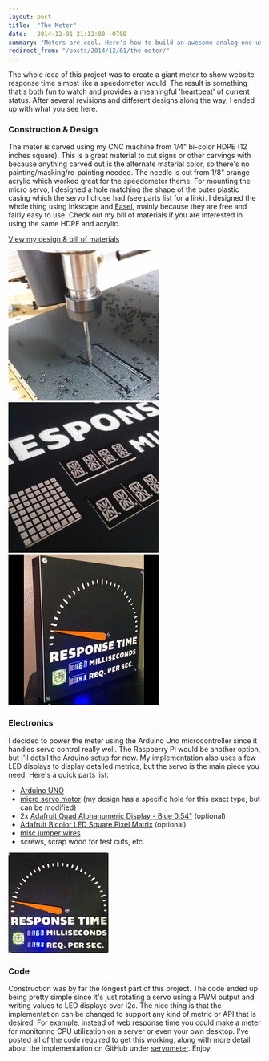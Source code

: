 ```yaml
---
layout: post
title:  "The Meter"
date:   2014-12-01 21:12:00 -0700
summary: "Meters are cool. Here's how to build an awesome analog one using the Arduino and a servo..."
redirect_from: "/posts/2014/12/01/the-meter/"
---
```

The whole idea of this project was to create a giant meter to show website response time almost like a speedometer would. The result is something that's both fun to watch and provides a meaningful 'heartbeat' of current status. After several revisions and different designs along the way, I ended up with what you see here.

### Construction & Design

The meter is carved using my CNC machine from 1/4" bi-color HDPE (12 inches square). This is a great material to cut signs or other carvings with because anything carved out is the alternate material color, so there's no painting/masking/re-painting needed. The needle is cut from 1/8" orange acrylic which worked great for the speedometer theme. For mounting the micro servo, I designed a hole matching the shape of the outer plastic casing which the servo I chose had (see parts list for a link). I designed the whole thing using Inkscape and [Easel](http://www.easel.com/), mainly because they are free and fairly easy to use. Check out my bill of materials if you are interested in using the same HDPE and acrylic.

[View my design & bill of materials](https://www.inventables.com/projects/website-response-time-meter)

<img class="center" alt="The Meter Milling" src="/content/images/meter2.jpg">
<img class="center" alt="The Meter Close-up" src="/content/images/meter3.jpg">
<img class="center" alt="The Meter" src="/content/images/meter.jpg">

### Electronics

I decided to power the meter using the Arduino Uno microcontroller since it handles servo control really well. The Raspberry Pi would be another option, but I'll detail the Arduino setup for now. My implementation also uses a few LED displays to display detailed metrics, but the servo is the main piece you need.
Here's a quick parts list:

* [Arduino UNO](http://www.amazon.com/gp/product/B006H06TVG/ref=as_li_tl?ie=UTF8&camp=1789&creative=9325&creativeASIN=B006H06TVG&linkCode=as2&tag=jacoquat0b-20&linkId=FNYR2MZU36MZXV44)<img src="http://ir-na.amazon-adsystem.com/e/ir?t=jacoquat0b-20&l=as2&o=1&a=B006H06TVG" width="1" height="1" border="0" alt="" style="border:none !important; margin:0px !important;" />
* [micro servo motor](http://www.amazon.com/gp/product/B006VRWV1W/ref=as_li_tl?ie=UTF8&camp=1789&creative=390957&creativeASIN=B006VRWV1W&linkCode=as2&tag=jacoquat0b-20&linkId=I4QNUDXFODBUSAJU)<img src="http://ir-na.amazon-adsystem.com/e/ir?t=jacoquat0b-20&l=as2&o=1&a=B006VRWV1W" width="1" height="1" border="0" alt="" style="border:none !important; margin:0px !important;" /> (my design has a specific hole for this exact type, but can be modified)
* 2x [Adafruit Quad Alphanumeric Display - Blue 0.54"](http://www.adafruit.com/products/1912) (optional)
* [Adafruit Bicolor LED Square Pixel Matrix](http://www.adafruit.com/products/902) (optional)
* [misc jumper wires](http://www.amazon.com/gp/product/B00J5NSOVA/ref=as_li_tl?ie=UTF8&camp=1789&creative=390957&creativeASIN=B00J5NSOVA&linkCode=as2&tag=jacoquat0b-20&linkId=UMPV2P3ERQQNQ7MO)<img src="http://ir-na.amazon-adsystem.com/e/ir?t=jacoquat0b-20&l=as2&o=1&a=B00J5NSOVA" width="1" height="1" border="0" alt="" style="border:none !important; margin:0px !important;" />
* screws, scrap wood for test cuts, etc.

<img alt="The Meter Animated" src="/content/images/meter-sm.gif">

### Code

Construction was by far the longest part of this project. The code ended up being pretty simple since it's just rotating a servo using a PWM output and writing values to LED displays over i2c. The nice thing is that the implementation can be changed to support any kind of metric or API that is desired. For example, instead of web response time you could make a meter for monitoring CPU utilization on a server or even your own desktop. I've posted all of the code required to get this working, along with more detail about the implementation on GitHub under [servometer](https://github.com/jquatier/servometer). Enjoy.
